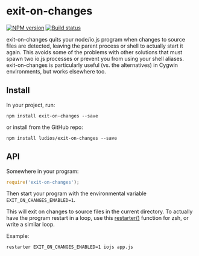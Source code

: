 exit-on-changes
===

[![NPM version][npm-image]][npm-url]
[![Build status][travis-image]][travis-url]

exit-on-changes quits your node/io.js program when changes to source
files are detected, leaving the parent process or shell to actually
start it again.  This avoids some of the problems with other solutions
that must spawn two io.js processes or prevent you from using your
shell aliases.  exit-on-changes is particularly useful (vs. the
alternatives) in Cygwin environments, but works elsewhere too.


Install
---

In your project, run:

```
npm install exit-on-changes --save
```

or install from the GitHub repo:

```
npm install ludios/exit-on-changes --save
```


API
---
Somewhere in your program:

```js
require('exit-on-changes');
```

Then start your program with the environmental variable `EXIT_ON_CHANGES_ENABLED=1`.

This will exit on changes to source files in the current directory.  To actually
have the program restart in a loop, use this
[restarter()](https://github.com/ludios/uSanity/blob/master/files/etc/zsh/zshrc-cont#L107)
function for zsh, or write a similar loop.

Example:

```zsh
restarter EXIT_ON_CHANGES_ENABLED=1 iojs app.js
```


[npm-image]: https://img.shields.io/npm/v/exit-on-changes.svg
[npm-url]: https://npmjs.org/package/exit-on-changes
[travis-image]: https://img.shields.io/travis/ludios/exit-on-changes.svg
[travis-url]: https://travis-ci.org/ludios/exit-on-changes
